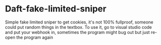 # Daft-fake-limited-sniper
Simple fake limited sniper to get cookies, it's not 100% fullproof, someone could put random things in the textbox.
To use it, go to visual studio code and put your webhook in, sometimes the program might bug out but just re-open the program again
